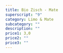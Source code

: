 ```yaml
---
title: Bio Zisch - Mate
superscript: "9"
category: Limo & Mate
subcategory: ""
description: ""
price1: 3,0
price2: ""
price3: ""
---
```

